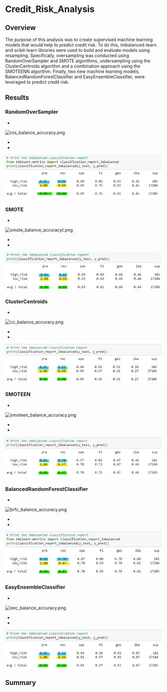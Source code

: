 # Credit_Risk_Analysis

## Overview
The purpose of this analysis was to create supervised machine learning models that would help to predict credit risk. To do this, imbalanced-learn and scikit-learn libraries were used to build and evaluate models using resampling. Specifically, oversampling was conducted using RandomOverSampler and SMOTE algorithms, undersampling using the ClusterCentroids algorithm and a combination approach using the SMOTEENN algorithm. Finally, two new machine learning models, BalancedRandomForestClassifier and EasyEnsembleClassifier, were leveraged to predict credit risk.

## Results
### RandomOverSampler
-

![ros_balance_accuracy.png](https://github.com/vanessamignelli/Credit_Risk_Analysis/blob/main/resources/ros_balance_accuracyt.png)

-
-

![ros_classification_report.png](https://github.com/vanessamignelli/Credit_Risk_Analysis/blob/main/resources/ros_classification_report.png)

### SMOTE
-

![smote_balance_accuracyt.png](https://github.com/vanessamignelli/Credit_Risk_Analysis/blob/main/resources/smote_balance_accuracy.png)

-
-

![smote_classification_report.png](https://github.com/vanessamignelli/Credit_Risk_Analysis/blob/main/resources/smote_classification_report.png)

### ClusterCentroids
-

![cc_balance_accuracy.png](https://github.com/vanessamignelli/Credit_Risk_Analysis/blob/main/resources/cc_cbalance_accuracy.png)

-
-

![cc_classification_report.png](https://github.com/vanessamignelli/Credit_Risk_Analysis/blob/main/resources/cc_classification_report.png)

### SMOTEEN
-

![smoteen_balance_accuracy.png](https://github.com/vanessamignelli/Credit_Risk_Analysis/blob/main/resources/smoteen_balance_accuracy.png)

-
-

![smoteen_classification_report.png](https://github.com/vanessamignelli/Credit_Risk_Analysis/blob/main/resources/smoteen_classification_report.png)

### BalancedRandomForestClassifier
-

![brfc_balance_accuracy.png](https://github.com/vanessamignelli/Credit_Risk_Analysis/blob/main/resources/brfc_balance_accuracy.png)

-
-

![brfc_classification_report.png](https://github.com/vanessamignelli/Credit_Risk_Analysis/blob/main/resources/brfc_classification_report.png)

### EasyEnsembleClassifier
-

![eec_balance_accuracy.png](https://github.com/vanessamignelli/Credit_Risk_Analysis/blob/main/resources/eec_balance_accuracy.png)

-
-

![eec_classification_report.png](https://github.com/vanessamignelli/Credit_Risk_Analysis/blob/main/resources/eec_classification_report.png)

## Summary
